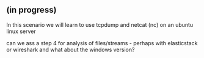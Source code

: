 ## (in progress)

In this scenario we will learn to use tcpdump and netcat (nc) on an ubuntu linux server


can we ass a step 4 for analysis of files/streams - perhaps with elasticstack   or wireshark
and what about the windows version?